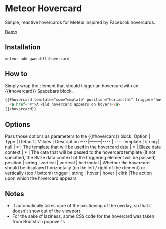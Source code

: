 Meteor Hovercard
================

Simple, reactive hovercards for Meteor inspired by Facebook hovercards.

[Demo](https://github.com/gwendall/meteor-hovercard-demo)

Installation
------------

``` sh
meteor add gwendall:hovercard
```

How to
-------

Simply wrap the element that should trigger an hovercard with an {{#hovercard}} Spacebars block.
``` html
{{#hovercard template="someTemplate" position="horizontal" trigger="hover"}}
  <a href="#">A wild hovercard appears on hover!</a>
{{/hovercard}}
```

Options
-----

Pass those options as parameters to the {{#hovercard}} block.
Option | Type | Default | Values | Description
----|------|---- | ----
template | string | null | * | The template that will be used in the hovercard
data | * | Blaze data context | * | The data that will be passed to the hovercard template (if not specified, the Blaze data context of the triggering element will be passed)
position | string | vertical | vertical \| horizontal | Whether the hovercard should be displayed horizontally (on the left / right of the element) or vertically (top / bottom)
trigger | string | hover | hover \| click |The action upon which the hovercard appears

Notes
-----

- It automatically takes care of the positioning of the overlay, so that it doesn't show out of the viewport
- For the sake of laziness, some CSS code for the hovercard was taken from Bootstrap popover's
